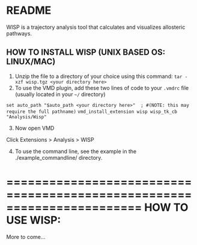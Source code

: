 README
======

WISP is a trajectory analysis tool that calculates and visualizes allosteric
pathways.

HOW TO INSTALL WISP (UNIX BASED OS: LINUX/MAC)
----------------------------------------------

1. Unzip the file to a directory of your choice using this command: `tar -xzf
   wisp.tgz <your directory here>`
2. To use the VMD plugin, add these two lines of code to your `.vmdrc` file
   (usually located in your `~/` directory)

`set auto_path "$auto_path <your directory here>"  ; #(NOTE: this may require the full pathname)`
`vmd_install_extension wisp wisp_tk_cb "Analysis/Wisp"`

3. Now open VMD

Click Extensions > Analysis > WISP

4. To use the command line, see the example in the ./example_commandline/ directory.

=======================================================================
HOW TO USE WISP:
=======================================================================

More to come...
